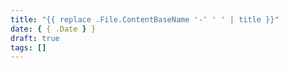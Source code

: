 ```yaml
---
title: "{{ replace .File.ContentBaseName '-' ' ' | title }}"
date: { { .Date } }
draft: true
tags: []
---
```

